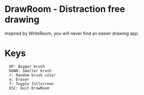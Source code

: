 DrawRoom - Distraction free drawing
===================================

Inspired by WriteRoom, you will never find an easier drawing app.

# Keys

      UP: Bigger brush
      DOWN: Smaller brush
      r: Random brush color
      e: Eraser
      f: Toggle fullscreen
      ESC: Quit DrawRoom

